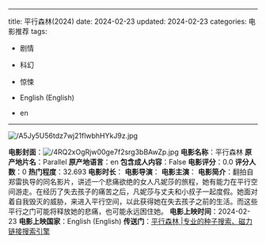 
---
title: 平行森林(2024)
date: 2024-02-23
updated: 2024-02-23
categories: 电影推荐
tags:

- 剧情
- 科幻
- 惊悚

- English (English)
- en
---

<img src="https://image.tmdb.org/t/p/original/A5Jy5U56tdz7wj21flwbhHYkJ9z.jpg" alt="/A5Jy5U56tdz7wj21flwbhHYkJ9z.jpg" title="/A5Jy5U56tdz7wj21flwbhHYkJ9z.jpg">

**电影封面**：<img src="https://image.tmdb.org/t/p/w200/4RQ2xOgRjw00ge7f2srg3bBAwZp.jpg" alt="/4RQ2xOgRjw00ge7f2srg3bBAwZp.jpg" title="/4RQ2xOgRjw00ge7f2srg3bBAwZp.jpg">
**电影名称**：平行森林
**原产地片名**：Parallel
**原产地语言**：en
**包含成人内容**：False
**电影评分**：0.0
**评分人数**：0
**热门程度**：32.693
**电影时长**：
**电影导演**：
**电影主演**：
**电影简介**：翻拍自郑雷执导的同名影片，讲述一个悲痛欲绝的女人凡妮莎的旅程，她有能力在平行空间游走。在经历了失去孩子的痛苦之后，凡妮莎与丈夫和小叔子一起度假。她面对着自我毁灭的威胁，来进入平行空间，以此获得她在失去孩子之前的生活。而这些平行之门可能将释放她的悲痛，也可能永远困住她。
**电影上映时间**：2024-02-23
**电影上映国家**：English (English)
**传送门**：[平行森林 |专业的种子搜索、磁力链接搜索引擎](https://movie.amd794.com:2083/?search=Parallel&ordering=&mode=match_phrase&page_size=10&page=1)

